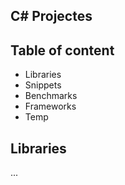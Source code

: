 ## C# Projectes
## Table of content
* Libraries
* Snippets
* Benchmarks
* Frameworks
* Temp

## Libraries
...

